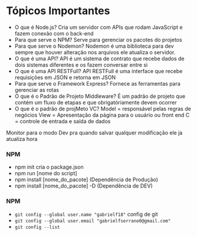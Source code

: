 # Tópicos Importantes

- O que é Node.js?
    Cria um servidor com APIs que rodam JavaScript e fazem conexão com o back-end
- Para que serve o NPM?
    Serve para gerenciar os pacotes do projetos
- Para que serve o Nodemon?
    Nodemon é uma biblioteca para dev sempre que houver alteração nos arquivos ele atualiza o servidor.
- O que é uma API?
    API é um sistema de contrato que recebe dados de dois sistemas diferentes e os fazem conversar entre si
- O que é uma API RESTFull?
    API RESTFull é uma interface que recebe requisições em JSON e retorna em JSON
- Para que serve o Framework Express?
    Fornece as ferramentas para gerenciar as rotas
- O que é o Padrão de Projeto Middleware?
    É um padrão de projeto que contém um fluxo de etapas e que obrigatóriamente devem ocorrer
- O que é o padrão de projMeto VC?
    Model = responsável pelas regras de negócios
    View = Apresentação da página para o usuário ou front end
    C = controle de entrada e saída de dados

Monitor para o modo Dev pra quando salvar qualquer modificação ele ja atualiza hora

### NPM
 - npm init cria o package.json
 - npm run [nome do script] 
 - npm install [nome_do_pacote] (Dependência de Produção)
 - npm install [nome_do_pacote] -D (Dependência de DEV)
 
### NPM
- `git config --global user.name "gabrielf18"`  config de git
- `git config --global user.email "gabrielfserrano0@gmail.com"`
- `git config --list`